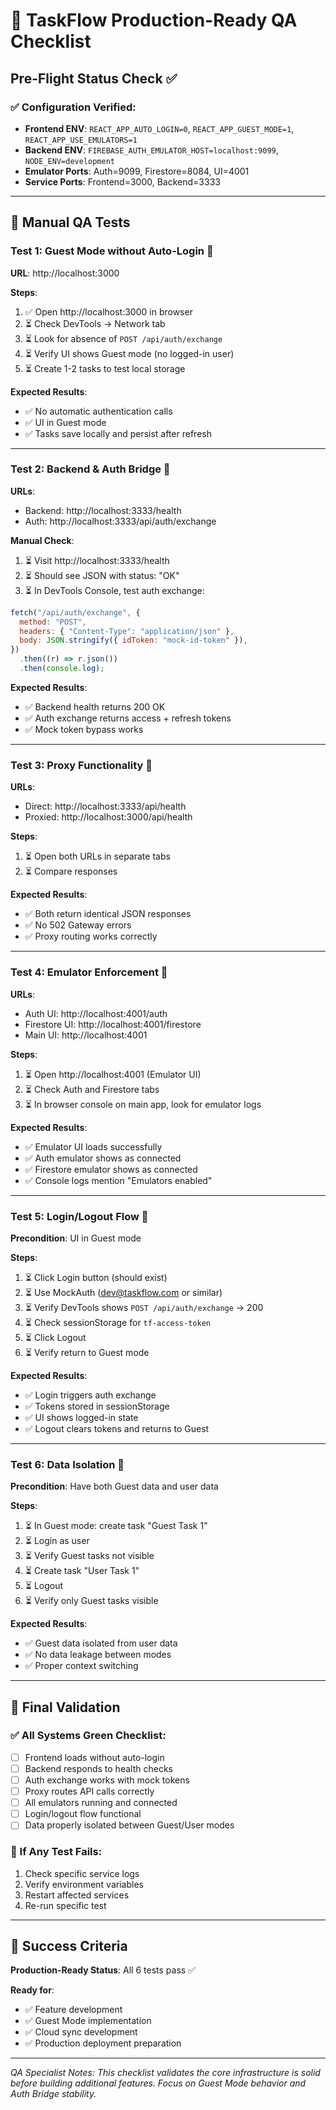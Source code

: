 # 🎯 TaskFlow Production-Ready QA Checklist

## Pre-Flight Status Check ✅

### ✅ Configuration Verified:

- **Frontend ENV**: `REACT_APP_AUTO_LOGIN=0`, `REACT_APP_GUEST_MODE=1`, `REACT_APP_USE_EMULATORS=1`
- **Backend ENV**: `FIREBASE_AUTH_EMULATOR_HOST=localhost:9099`, `NODE_ENV=development`
- **Emulator Ports**: Auth=9099, Firestore=8084, UI=4001
- **Service Ports**: Frontend=3000, Backend=3333

---

## 🧪 Manual QA Tests

### **Test 1: Guest Mode without Auto-Login** 🎯

**URL**: http://localhost:3000

**Steps**:

1. ✅ Open http://localhost:3000 in browser
2. ⏳ Check DevTools → Network tab
3. ⏳ Look for absence of `POST /api/auth/exchange`
4. ⏳ Verify UI shows Guest mode (no logged-in user)
5. ⏳ Create 1-2 tasks to test local storage

**Expected Results**:

- ✅ No automatic authentication calls
- ✅ UI in Guest mode
- ✅ Tasks save locally and persist after refresh

---

### **Test 2: Backend & Auth Bridge** 🎯

**URLs**:

- Backend: http://localhost:3333/health
- Auth: http://localhost:3333/api/auth/exchange

**Manual Check**:

1. ⏳ Visit http://localhost:3333/health
2. ⏳ Should see JSON with status: "OK"
3. ⏳ In DevTools Console, test auth exchange:

```javascript
fetch("/api/auth/exchange", {
  method: "POST",
  headers: { "Content-Type": "application/json" },
  body: JSON.stringify({ idToken: "mock-id-token" }),
})
  .then((r) => r.json())
  .then(console.log);
```

**Expected Results**:

- ✅ Backend health returns 200 OK
- ✅ Auth exchange returns access + refresh tokens
- ✅ Mock token bypass works

---

### **Test 3: Proxy Functionality** 🎯

**URLs**:

- Direct: http://localhost:3333/api/health
- Proxied: http://localhost:3000/api/health

**Steps**:

1. ⏳ Open both URLs in separate tabs
2. ⏳ Compare responses

**Expected Results**:

- ✅ Both return identical JSON responses
- ✅ No 502 Gateway errors
- ✅ Proxy routing works correctly

---

### **Test 4: Emulator Enforcement** 🎯

**URLs**:

- Auth UI: http://localhost:4001/auth
- Firestore UI: http://localhost:4001/firestore
- Main UI: http://localhost:4001

**Steps**:

1. ⏳ Open http://localhost:4001 (Emulator UI)
2. ⏳ Check Auth and Firestore tabs
3. ⏳ In browser console on main app, look for emulator logs

**Expected Results**:

- ✅ Emulator UI loads successfully
- ✅ Auth emulator shows as connected
- ✅ Firestore emulator shows as connected
- ✅ Console logs mention "Emulators enabled"

---

### **Test 5: Login/Logout Flow** 🎯

**Precondition**: UI in Guest mode

**Steps**:

1. ⏳ Click Login button (should exist)
2. ⏳ Use MockAuth (dev@taskflow.com or similar)
3. ⏳ Verify DevTools shows `POST /api/auth/exchange` → 200
4. ⏳ Check sessionStorage for `tf-access-token`
5. ⏳ Click Logout
6. ⏳ Verify return to Guest mode

**Expected Results**:

- ✅ Login triggers auth exchange
- ✅ Tokens stored in sessionStorage
- ✅ UI shows logged-in state
- ✅ Logout clears tokens and returns to Guest

---

### **Test 6: Data Isolation** 🎯

**Precondition**: Have both Guest data and user data

**Steps**:

1. ⏳ In Guest mode: create task "Guest Task 1"
2. ⏳ Login as user
3. ⏳ Verify Guest tasks not visible
4. ⏳ Create task "User Task 1"
5. ⏳ Logout
6. ⏳ Verify only Guest tasks visible

**Expected Results**:

- ✅ Guest data isolated from user data
- ✅ No data leakage between modes
- ✅ Proper context switching

---

## 🏁 Final Validation

### ✅ All Systems Green Checklist:

- [ ] Frontend loads without auto-login
- [ ] Backend responds to health checks
- [ ] Auth exchange works with mock tokens
- [ ] Proxy routes API calls correctly
- [ ] All emulators running and connected
- [ ] Login/logout flow functional
- [ ] Data properly isolated between Guest/User modes

### 🚨 If Any Test Fails:

1. Check specific service logs
2. Verify environment variables
3. Restart affected services
4. Re-run specific test

---

## 🎉 Success Criteria

**Production-Ready Status**: All 6 tests pass ✅

**Ready for**:

- ✅ Feature development
- ✅ Guest Mode implementation
- ✅ Cloud sync development
- ✅ Production deployment preparation

---

_QA Specialist Notes: This checklist validates the core infrastructure is solid before building additional features. Focus on Guest Mode behavior and Auth Bridge stability._
